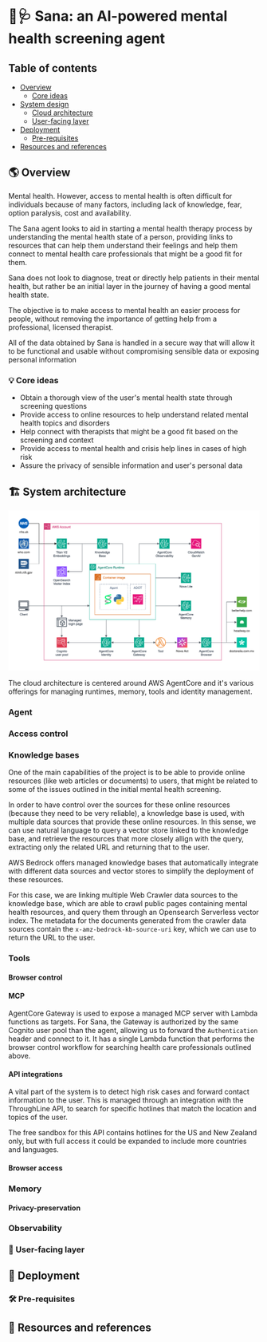 # 🧠🩺 **Sana**: an AI-powered mental health screening agent

## Table of contents
- [Overview](#-overview)
    - [Core ideas](#-core-ideas)
- [System design](#️-system-design)
    - [Cloud architecture](#️-cloud-architecture)
    - [User-facing layer](#-user-facing-layer)
- [Deployment](#-deployment)
    - [Pre-requisites](#️-pre-requisites)
- [Resources and references](#-resources-and-references)

## 🌎 Overview
Mental health.
However, access to mental health is often difficult for individuals because of many factors, including lack of knowledge, fear, option paralysis, cost and availability.

The Sana agent looks to aid in starting a mental health therapy process by understanding the mental health state of a person, providing links to resources that can help them understand their feelings and help them connect to mental health care professionals that might be a good fit for them.

Sana does not look to diagnose, treat or directly help patients in their mental health, but rather be an initial layer in the journey of having a good mental health state.

The objective is to make access to mental health an easier process for people, without removing the importance of getting help from a professional, licensed therapist. 

All of the data obtained by Sana is handled in a secure way that will allow it to be functional and usable without compromising sensible data or exposing personal information

### 💡 Core ideas
- Obtain a thorough view of the user's mental health state through screening questions
- Provide access to online resources to help understand related mental health topics and disorders
- Help connect with therapists that might be a good fit based on the screening and context
- Provide access to mental health and crisis help lines in cases of high risk
- Assure the privacy of sensible information and user's personal data

## 🏗️ System architecture
![Cloud architecture diagram](./img/arch.svg)

The cloud architecture is centered around AWS AgentCore and it's various offerings for managing runtimes, memory, tools and identity management.

### Agent

### Access control

### Knowledge bases
One of the main capabilities of the project is to be able to provide online resources (like web articles or documents) to users, that might be related to some of the issues outlined in the initial mental health screening. 

In order to have control over the sources for these online resources (because they need to be very reliable), a knowledge base is used, with multiple data sources that provide these online resources. In this sense, we can use natural language to query a vector store linked to the knowledge base, and retrieve the resources that more closely allign with the query, extracting only the related URL and returning that to the user.

AWS Bedrock offers managed knowledge bases that automatically integrate with different data sources and vector stores to simplify the deployment of these resources. 

For this case, we are linking multiple Web Crawler data sources to the knowledge base, which are able to crawl public pages containing mental health resources, and query them through an Opensearch Serverless vector index. The metadata for the documents generated from the crawler data sources contain the `x-amz-bedrock-kb-source-uri` key, which we can use to return the URL to the user.

### Tools

#### Browser control

#### MCP
AgentCore Gateway is used to expose a managed MCP server with Lambda functions as targets. For Sana, the Gateway is authorized by the same Cognito user pool than the agent, allowing us to forward the `Authentication` header and connect to it. It has a single Lambda function that performs the browser control workflow for searching health care professionals outlined above.

#### API integrations
A vital part of the system is to detect high risk cases and forward contact information to the user. This is managed through an integration with the ThroughLine API, to search for specific hotlines that match the location and topics of the user. 

The free sandbox for this API contains hotlines for the US and New Zealand only, but with full access it could be expanded to include more countries and languages.

#### Browser access

### Memory

#### Privacy-preservation

### Observability

### 🎨 User-facing layer

## 🚀 Deployment

### 🛠️ Pre-requisites

## 📄 Resources and references